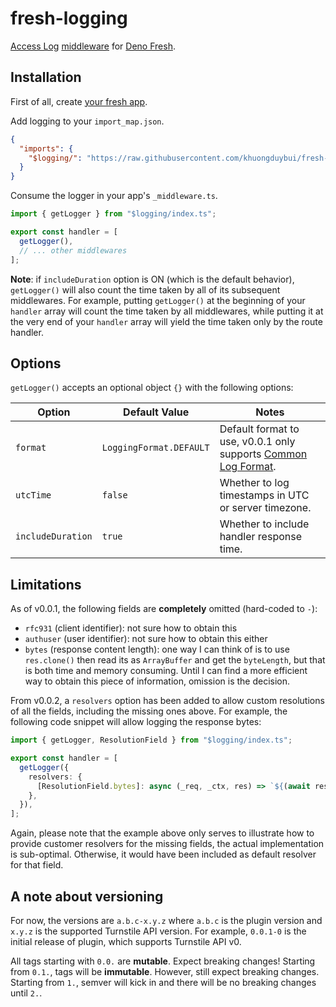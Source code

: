 # fresh-logging

[Access Log](https://www.w3.org/Daemon/User/Config/Logging.html#common-logfile-format) [middleware](https://fresh.deno.dev/docs/concepts/middleware) for
[Deno Fresh](https://fresh.deno.dev/).

## Installation

First of all, create [your fresh app](https://fresh.deno.dev/docs/getting-started/create-a-project).

Add logging to your `import_map.json`.

```json
{
  "imports": {
    "$logging/": "https://raw.githubusercontent.com/khuongduybui/fresh-logging/0.0.2/"
  }
}
```

Consume the logger in your app's `_middleware.ts`.

```ts
import { getLogger } from "$logging/index.ts";

export const handler = [
  getLogger(),
  // ... other middlewares
];
```

**Note**: if `includeDuration` option is ON (which is the default behavior), `getLogger()` will also count the time taken by all of its subsequent middlewares.
For example, putting `getLogger()` at the beginning of your `handler` array will count the time taken by all middlewares, while putting it at the very end of
your `handler` array will yield the time taken only by the route handler.

## Options

`getLogger()` accepts an optional object `{}` with the following options:

| Option            | Default Value           | Notes                                                                                                                                      |
| ----------------- | ----------------------- | ------------------------------------------------------------------------------------------------------------------------------------------ |
| `format`          | `LoggingFormat.DEFAULT` | Default format to use, v0.0.1 only supports [Common Log Format](https://www.w3.org/Daemon/User/Config/Logging.html#common-logfile-format). |
| `utcTime`         | `false`                 | Whether to log timestamps in UTC or server timezone.                                                                                       |
| `includeDuration` | `true`                  | Whether to include handler response time.                                                                                                  |

## Limitations

As of v0.0.1, the following fields are **completely** omitted (hard-coded to `-`):

- `rfc931` (client identifier): not sure how to obtain this
- `authuser` (user identifier): not sure how to obtain this either
- `bytes` (response content length): one way I can think of is to use `res.clone()` then read its as `ArrayBuffer` and get the `byteLength`, but that is both
  time and memory consuming. Until I can find a more efficient way to obtain this piece of information, omission is the decision.

From v0.0.2, a `resolvers` option has been added to allow custom resolutions of all the fields, including the missing ones above. For example, the following
code snippet will allow logging the response bytes:

```ts
import { getLogger, ResolutionField } from "$logging/index.ts";

export const handler = [
  getLogger({
    resolvers: {
      [ResolutionField.bytes]: async (_req, _ctx, res) => `${(await res.clone().arrayBuffer()).byteLength}`,
    },
  }),
];
```

Again, please note that the example above only serves to illustrate how to provide customer resolvers for the missing fields, the actual implementation is
sub-optimal. Otherwise, it would have been included as default resolver for that field.

## A note about versioning

For now, the versions are `a.b.c-x.y.z` where `a.b.c` is the plugin version and `x.y.z` is the supported Turnstile API version. For example, `0.0.1-0` is the
initial release of plugin, which supports Turnstile API v0.

All tags starting with `0.0.` are **mutable**. Expect breaking changes! Starting from `0.1.`, tags will be **immutable**. However, still expect breaking
changes. Starting from `1.`, semver will kick in and there will be no breaking changes until `2.`.
